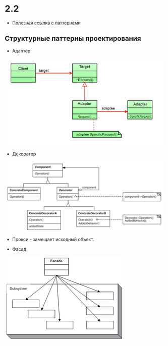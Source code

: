 # 2.2

* [Полезная ссылка с паттернами](https://refactoring.guru/ru/design-patterns/structural-patterns)

## Структурные паттерны проектирования

* Адаптер

![Proxy](img/1.jpg)

* Декоратор

![Proxy](img/2.png)

* Прокси - замещает исходный объект.

* Фасад

![Proxy](img/3.gif)